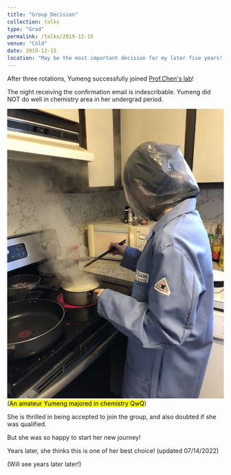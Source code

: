 ```yaml
---
title: "Group_Decision"
collection: talks
type: "Grad"
permalink: /talks/2019-12-15
venue: "Cold"
date: 2019-12-15
location: "May be the most important decision for my later five years! (Or... 5+ years?)"
---
```


After three rotations, Yumeng successfully joined [Prof.Chen's lab](https://people.chem.umass.edu/jchenlab/)! 

The night receiving the confirmation email is indescribable. Yumeng did NOT do well in chemistry area in her undergrad period.

![Yumeng](../images/yumeng.JPG)
(<mark>An amateur Yumeng majored in chemistry QwQ</mark>)

She is thrilled in being accepted to join the group, and also doubted if she was qualified.

But she was so happy to start her new journey!

Years later, she thinks this is one of her best choice! (updated 07/14/2022)

(Will see years later later!)
